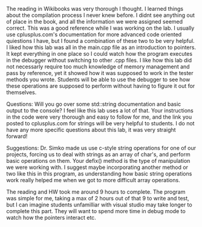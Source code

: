 The reading in Wikibooks was very thorough I thought.  I learned things about the compilation process I never knew before.  I didnt see anything out of place in the book, and all the information we were assigned seemed correct.  This was a good reference while I was working on the lab.  I usually use cplusplus.com's documentation for more advanced code oriented quiestions I have, but I found a combination of these two to be very helpful.  I liked how this lab was all in the main.cpp file as an introduction to pointers.  It kept everything in one place so I could watch how the program executes in the debugger without switching to other .cpp files.  I like how this lab did not necessarly require too much knowledge of memory management and pass by reference, yet it showed how it was supposed to work in the tester methods you wrote.  Students will be able to use the debugger to see how these operations are supposed to perform without having to figure it out for themselves.

Questions:
Will you go over some std::string documentation and basic output to the console? I feel like this lab uses a lot of that.  Your instructions in the code were very thorough and easy to follow for me, and the link you posted to cplusplus.com for strings will be very helpful to students.  I do not have any more specific questions about this lab, it was very straight forward!

Suggestions:
Dr. Simko made us use c-style string operations for one of our projects, forcing us to deal with strings as an array of char's, and perform basic operations on them.  Your defix() method is the type of manipulation we were working with.  I suggest maybe incorporating another method or two like this in this program, as understanding how basic string operations work really helped me when we got to more difficult array operations.

The reading and HW took me around 9 hours to complete.  The program was simple for me, taking a max of 2 hours out of that 9 to write and test, but I can imagine students unfamilliar with visual studio may take longer to complete this part.  They will want to spend more time in debug mode to watch how the pointers interact etc.